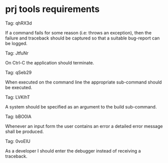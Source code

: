 <!--
     eChronos Real-Time Operating System
     Copyright (c) 2017, Commonwealth Scientific and Industrial Research
     Organisation (CSIRO) ABN 41 687 119 230.

     All rights reserved. CSIRO is willing to grant you a licence to the eChronos
     real-time operating system under the terms of the CSIRO_BSD_MIT license. See
     the file "LICENSE_CSIRO_BSD_MIT.txt" for details.

     @TAG(CSIRO_BSD_MIT)
-->

prj tools requirements
======================

Tag: qhRX3d

If a command fails for some reason (i.e: throws an exception), then the failure and traceback should be captured so that a suitable bug-report can be logged.


Tag: JtfuNr

On Ctrl-C the application should terminate.


Tag: qSeb29

When executed on the command line the appropriate sub-command should be executed.


Tag: LVKIhT

A system should be specified as an argument to the build sub-command.


Tag: bBO0IA

Whenever an input form the user contains an error a detailed error message shall be produced.


Tag: 0voEIU

As a developer I should enter the debugger instead of receiving a traceback.
